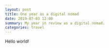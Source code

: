 ```yaml
---
layout: post
title: One year as a digital nomad
date: 2019-07-03 12:00
summary: My year in review as a digital nomad.
categories: travel
---
```


Hello world!
